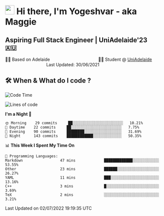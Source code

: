 <h1><img src="https://emojis.slackmojis.com/emojis/images/1531849430/4246/blob-sunglasses.gif?1531849430" width="30"/> Hi there, I'm Yogeshvar - aka Maggie</h1>

## Aspiring Full Stack Engineer | UniAdelaide'23 🇦🇺  
🏂🏻  Based on Adelaide &nbsp;&nbsp;&nbsp;&nbsp;&nbsp;&nbsp;&nbsp;&nbsp;&nbsp;&nbsp;&nbsp;&nbsp;&nbsp;&nbsp;&nbsp;&nbsp;&nbsp;&nbsp;&nbsp;&nbsp;&nbsp;&nbsp;&nbsp;&nbsp;&nbsp;&nbsp;&nbsp;&nbsp;&nbsp;&nbsp;&nbsp;&nbsp;&nbsp;&nbsp;&nbsp;&nbsp;&nbsp;&nbsp;&nbsp;👨‍💻 Student @ [UniAdelaide](https://www.adelaide.edu.au)   &nbsp;&nbsp;&nbsp;&nbsp;&nbsp;&nbsp;&nbsp;&nbsp;&nbsp;&nbsp;&nbsp;&nbsp;&nbsp;&nbsp;&nbsp;&nbsp;&nbsp;&nbsp;&nbsp;&nbsp;&nbsp;&nbsp;&nbsp;&nbsp;&nbsp;&nbsp;&nbsp;&nbsp;&nbsp;&nbsp;&nbsp;&nbsp; &nbsp;Last Updated: 30/06/2021

## 🛠 When & What do I code ?  

<!--START_SECTION:waka-->
![Code Time](http://img.shields.io/badge/Code%20Time-1%2C582%20hrs%2051%20mins-blue)

![Lines of code](https://img.shields.io/badge/From%20Hello%20World%20I%27ve%20Written-4%20Million%20lines%20of%20code-blue)

**I'm a Night 🦉** 

```text
🌞 Morning    29 commits     ██░░░░░░░░░░░░░░░░░░░░░░░   10.21% 
🌆 Daytime    22 commits     ██░░░░░░░░░░░░░░░░░░░░░░░   7.75% 
🌃 Evening    90 commits     ████████░░░░░░░░░░░░░░░░░   31.69% 
🌙 Night      143 commits    ████████████░░░░░░░░░░░░░   50.35%

```


📊 **This Week I Spent My Time On** 

```text
💬 Programming Languages: 
Markdown                 47 mins             █████████████░░░░░░░░░░░░   53.55% 
Other                    23 mins             ██████░░░░░░░░░░░░░░░░░░░   26.27% 
YAML                     11 mins             ███░░░░░░░░░░░░░░░░░░░░░░   13.16% 
C++                      3 mins              █░░░░░░░░░░░░░░░░░░░░░░░░   3.69% 
TeX                      2 mins              ░░░░░░░░░░░░░░░░░░░░░░░░░   3.21%

```


 Last Updated on 02/07/2022 19:19:35 UTC
<!--END_SECTION:waka-->
